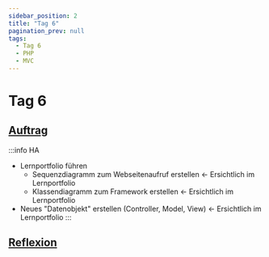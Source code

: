 ```yaml
---
sidebar_position: 2
title: "Tag 6"
pagination_prev: null
tags:
  - Tag 6
  - PHP
  - MVC
---
```


# Tag 6

## [Auftrag](./auftrag.md)

:::info HA
- Lernportfolio führen 
  - Sequenzdiagramm zum Webseitenaufruf erstellen <- Ersichtlich im Lernportfolio
  - Klassendiagramm zum Framework erstellen <- Ersichtlich im Lernportfolio
- Neues "Datenobjekt" erstellen (Controller, Model, View) <- Ersichtlich im Lernportfolio
:::

## [Reflexion](./reflexion.md)
